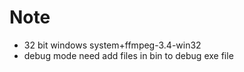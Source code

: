# Note

* 32 bit windows system+ffmpeg-3.4-win32
* debug mode need add files in bin to debug exe file
